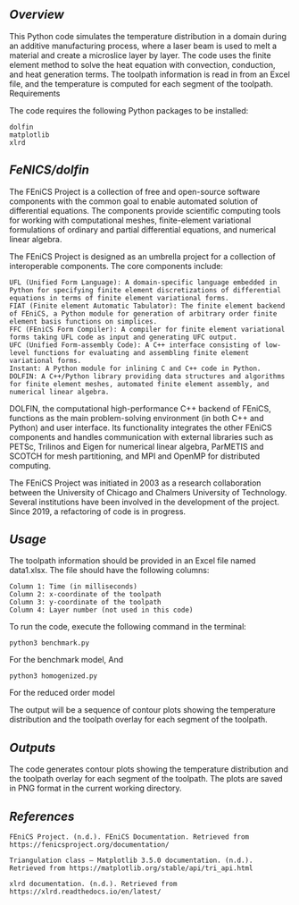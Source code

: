 ## *Overview*

This Python code simulates the temperature distribution in a domain during an additive manufacturing process, where a laser beam is used to melt a material and create a microslice layer by layer. The code uses the finite element method to solve the heat equation with convection, conduction, and heat generation terms. The toolpath information is read in from an Excel file, and the temperature is computed for each segment of the toolpath.
Requirements

The code requires the following Python packages to be installed:

    dolfin
    matplotlib
    xlrd

## *FeNICS/dolfin*

The FEniCS Project is a collection of free and open-source software components with the common goal to enable automated solution of differential equations. The components provide scientific computing tools for working with computational meshes, finite-element variational formulations of ordinary and partial differential equations, and numerical linear algebra.

The FEniCS Project is designed as an umbrella project for a collection of interoperable components. The core components include:

    UFL (Unified Form Language): A domain-specific language embedded in Python for specifying finite element discretizations of differential equations in terms of finite element variational forms.
    FIAT (Finite element Automatic Tabulator): The finite element backend of FEniCS, a Python module for generation of arbitrary order finite element basis functions on simplices.
    FFC (FEniCS Form Compiler): A compiler for finite element variational forms taking UFL code as input and generating UFC output.
    UFC (Unified Form-assembly Code): A C++ interface consisting of low-level functions for evaluating and assembling finite element variational forms.
    Instant: A Python module for inlining C and C++ code in Python.
    DOLFIN: A C++/Python library providing data structures and algorithms for finite element meshes, automated finite element assembly, and numerical linear algebra.

DOLFIN, the computational high-performance C++ backend of FEniCS, functions as the main problem-solving environment (in both C++ and Python) and user interface. Its functionality integrates the other FEniCS components and handles communication with external libraries such as PETSc, Trilinos and Eigen for numerical linear algebra, ParMETIS and SCOTCH for mesh partitioning, and MPI and OpenMP for distributed computing.

The FEniCS Project was initiated in 2003 as a research collaboration between the University of Chicago and Chalmers University of Technology. Several institutions have been involved in the development of the project. Since 2019, a refactoring of code is in progress.

## *Usage*

The toolpath information should be provided in an Excel file named data1.xlsx. The file should have the following columns:

    Column 1: Time (in milliseconds)
    Column 2: x-coordinate of the toolpath
    Column 3: y-coordinate of the toolpath
    Column 4: Layer number (not used in this code)

To run the code, execute the following command in the terminal:

    python3 benchmark.py

For the benchmark model, And

    python3 homogenized.py

For the reduced order model

The output will be a sequence of contour plots showing the temperature distribution and the toolpath overlay for each segment of the toolpath.

## *Outputs*

The code generates contour plots showing the temperature distribution and the toolpath overlay for each segment of the toolpath. The plots are saved in PNG format in the current working directory.

## *References*

    FEniCS Project. (n.d.). FEniCS Documentation. Retrieved from https://fenicsproject.org/documentation/
    
    Triangulation class — Matplotlib 3.5.0 documentation. (n.d.). Retrieved from https://matplotlib.org/stable/api/tri_api.html
    
    xlrd documentation. (n.d.). Retrieved from https://xlrd.readthedocs.io/en/latest/


